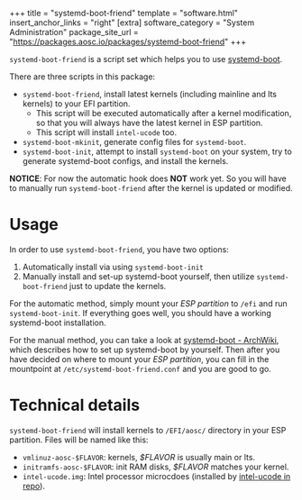 +++
title = "systemd-boot-friend"
template = "software.html"
insert_anchor_links = "right"
[extra]
software_category = "System Administration"
package_site_url = "https://packages.aosc.io/packages/systemd-boot-friend"
+++

`systemd-boot-friend` is a script set which helps you to use [systemd-boot](https://www.freedesktop.org/software/systemd/man/systemd-boot.html).

There are three scripts in this package:
- `systemd-boot-friend`, install latest kernels (including mainline and lts kernels) to your EFI partition.
  - This script will be executed automatically after a kernel modification, so that you will always have the latest kernel in ESP partition.
  - This script will install `intel-ucode` too.
- `systemd-boot-mkinit`, generate config files for `systemd-boot`.
- `systemd-boot-init`, attempt to install `systemd-boot` on your system, try to generate systemd-boot configs, and install the kernels.


**NOTICE**: For now the automatic hook does **NOT** work yet. So you will have to manually run `systemd-boot-friend` after the kernel is updated or modified.

# Usage
In order to use `systemd-boot-friend`, you have two options:
1. Automatically install via using `systemd-boot-init`
2. Manually install and set-up systemd-boot yourself, then utilize `systemd-boot-friend` just to update the kernels.

For the automatic method, simply mount your *ESP partition* to `/efi` and run `systemd-boot-init`. If everything goes well, you should have a working systemd-boot installation.

For the manual method, you can take a look at [systemd-boot - ArchWiki](https://wiki.archlinux.org/index.php/systemd-boot), which describes how to set up systemd-boot by yourself. Then after you have decided on where to mount your *ESP partition*, you can fill in the mountpoint at `/etc/systemd-boot-friend.conf` and you are good to go.

# Technical details
`systemd-boot-friend` will install kernels to `/EFI/aosc/` directory in your ESP partition. Files will be named like this:

+ `vmlinuz-aosc-$FLAVOR`: kernels, *$FLAVOR* is usually main or lts.
+ `initramfs-aosc-$FLAVOR`: init RAM disks, *$FLAVOR* matches your kernel.
+ `intel-ucode.img`: Intel processor microcdoes (installed by [intel-ucode in repo](https://packages.aosc.io/packages/intel-ucode)).
